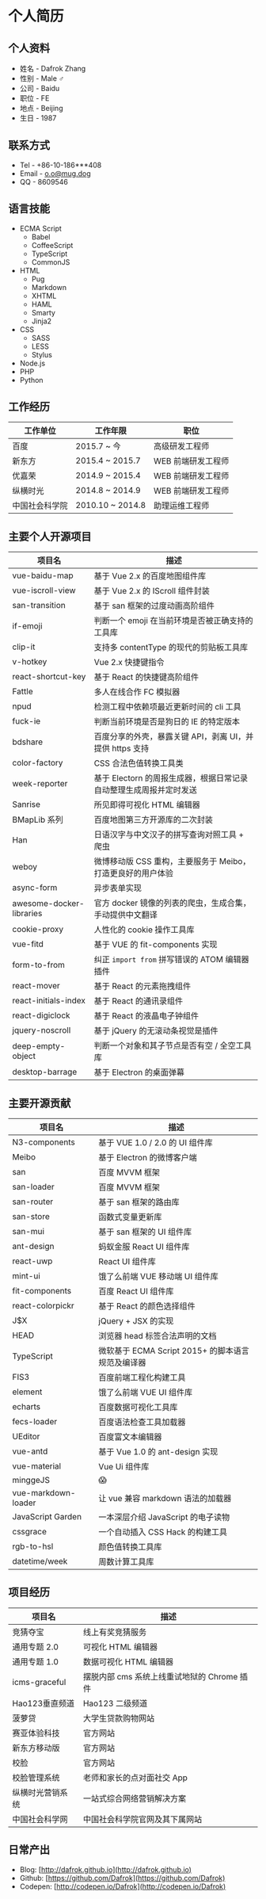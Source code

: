 # 个人简历

## 个人资料

- 姓名 - Dafrok Zhang
- 性别 - Male ♂
- 公司 - Baidu
- 职位 - FE
- 地点 - Beijing
- 生日 - 1987

## 联系方式

- Tel - +86-10-186***408
- Email - o.o@mug.dog
- QQ - 8609546

## 语言技能

- ECMA Script
  - Babel
  - CoffeeScript
  - TypeScript
  - CommonJS
- HTML
  - Pug
  - Markdown
  - XHTML
  - HAML
  - Smarty
  - Jinja2
- CSS
  - SASS
  - LESS
  - Stylus
- Node.js
- PHP
- Python

## 工作经历

|工作单位|工作年限|职位|
|--------|--------|----|
|百度|2015.7 ~ 今|高级研发工程师|
|新东方|2015.4 ~ 2015.7|WEB 前端研发工程师|
|优嘉荣|2014.9 ~ 2015.4|WEB 前端研发工程师|
|纵横时光|2014.8 ~ 2014.9|WEB 前端研发工程师|
|中国社会科学院|2010.10 ~ 2014.8|助理运维工程师|

## 主要个人开源项目

|项目名|描述|
|------|----|
|vue-baidu-map|基于 Vue 2.x 的百度地图组件库|
|vue-iscroll-view|基于 Vue 2.x 的 IScroll 组件封装|
|san-transition|基于 san 框架的过度动画高阶组件|
|if-emoji|判断一个 emoji 在当前环境是否被正确支持的工具库|
|clip-it|支持多 contentType 的现代的剪贴板工具库|
|v-hotkey|Vue 2.x 快捷键指令|
|react-shortcut-key|基于 React 的快捷键高阶组件|
|Fattle|多人在线合作 FC 模拟器|
|npud|检测工程中依赖项最近更新时间的 cli 工具|
|fuck-ie|判断当前环境是否是狗日的 IE 的特定版本|
|bdshare|百度分享的外壳，暴露关键 API，剥离 UI，并提供 https 支持|
|color-factory|CSS 合法色值转换工具类|
|week-reporter|基于 Electorn 的周报生成器，根据日常记录自动整理生成周报并定时发送|
|Sanrise|所见即得可视化 HTML 编辑器|
|BMapLib 系列|百度地图第三方开源库的二次封装|
|Han|日语汉字与中文汉子的拼写查询对照工具 + 爬虫|
|weboy|微博移动版 CSS 重构，主要服务于 Meibo，打造更良好的用户体验|
|async-form|异步表单实现|
|awesome-docker-libraries|官方 docker 镜像的列表的爬虫，生成合集，手动提供中文翻译|
|cookie-proxy|人性化的 cookie 操作工具库|
|vue-fitd|基于 VUE 的 fit-components 实现|
|form-to-from|纠正 `import from` 拼写错误的 ATOM 编辑器插件|
|react-mover|基于 React 的元素拖拽组件|
|react-initials-index|基于 React 的通讯录组件|
|react-digiclock|基于 React 的液晶电子钟组件|
|jquery-noscroll|基于 jQuery 的无滚动条视觉是插件|
|deep-empty-object|判断一个对象和其子节点是否有空 / 全空工具库|
|desktop-barrage|基于 Electron 的桌面弹幕|

## 主要开源贡献

|项目名|描述|
|------|----|
|N3-components|基于 VUE 1.0 / 2.0 的 UI 组件库|
|Meibo|基于 Electron 的微博客户端|
|san|百度 MVVM 框架|
|san-loader|百度 MVVM 框架|
|san-router|基于 san 框架的路由库|
|san-store|函数式变量更新库|
|san-mui|基于 san 框架的 UI 组件库|
|ant-design|蚂蚁金服 React UI 组件库|
|react-uwp|React UI 组件库|
|mint-ui|饿了么前端 VUE 移动端 UI 组件库|
|fit-components|百度 React UI 组件库|
|react-colorpickr|基于 React 的颜色选择组件|
|J$X|jQuery + JSX 的实现|
|HEAD|浏览器 head 标签合法声明的文档|
|TypeScript|微软基于 ECMA Script 2015+ 的脚本语言规范及编译器|
|FIS3|百度前端工程化构建工具|
|element|饿了么前端 VUE UI 组件库|
|echarts|百度数据可视化工具库|
|fecs-loader|百度语法检查工具加载器|
|UEditor|百度富文本编辑器|
|vue-antd|基于 Vue 1.0 的 ant-design 实现|
|vue-material|Vue Ui 组件库|
|minggeJS|😱|
|vue-markdown-loader|让 vue 兼容 markdown 语法的加载器|
|JavaScript Garden|一本深层介绍 JavaScript 的电子读物|
|cssgrace|一个自动插入 CSS Hack 的构建工具|
|rgb-to-hsl|颜色值转换工具库|
|datetime/week|周数计算工具库|

## 项目经历

|项目名|描述|
|------|----|
|竞猜夺宝|线上有奖竞猜服务|
|通用专题 2.0|可视化 HTML 编辑器|
|通用专题 1.0|数据可视化 HTML 编辑器|
|icms-graceful|摆脱内部 cms 系统上线重试地狱的 Chrome 插件|
|Hao123垂直频道|Hao123 二级频道|
|菠萝贷|大学生贷款购物网站|
|赛亚体验科技|官方网站|
|新东方移动版|官方网站|
|校脸|官方网站|
|校脸管理系统|老师和家长的点对面社交 App|
|纵横时光营销系统|一站式综合网络营销解决方案|
|中国社会科学网|中国社会科学院官网及其下属网站|

## 日常产出

- Blog: [http://dafrok.github.io](http://dafrok.github.io)
- Github: [https://github.com/Dafrok](https://github.com/Dafrok)
- Codepen: [http://codepen.io/Dafrok](http://codepen.io/Dafrok)
